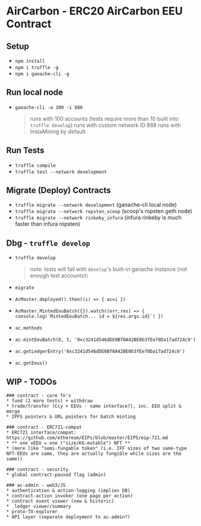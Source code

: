 # AirCarbon - ERC20 AirCarbon EEU Contract

## Setup

- `npm install`
- `npm i truffle -g`
- `npm i ganache-cli -g`

## Run local node

- `ganache-cli -a 100 -i 888`
  > runs with 100 accounts (tests require more than 10 built into `truffle develop`)
  > runs with custom network ID 888
  > runs with InstaMining by default

## Run Tests

- `truffle compile`
- `truffle test --network development`

## Migrate (Deploy) Contracts

- `truffle migrate --network development` (ganache-cli local node)
- `truffle migrate --network ropsten_scoop` (scoop's ropsten geth node)
- `truffle migrate --network rinkeby_infura` (infura rinkeby is much faster than infura ropsten)

## Dbg - `truffle develop`

- `truffle develop`

  > note: tests will fail with `develop`'s built-in ganache instance (not enough test accounts)\

- `migrate`
- `AcMaster.deployed().then((i) => { ac=i })`
- `` AcMaster.MintedEeuBatch({}).watch((err,res) => { console.log(`MintedEeuBatch... id = ${res.args.id}`) }) ``
- `ac.methods`
- `ac.mintEeuBatch(0, 1, '0xc3241d546dDE0Bf0A42BE0b3fEe70Da17ad724c9')`
- `ac.getLedgerEntry('0xc3241d546dDE0Bf0A42BE0b3fEe70Da17ad724c9')`
- `ac.getEeus()`

## WIP - TODOs

    ### contract - core fn's
    * fund (2 more tests) + withdraw
    * trade/transfer (Ccy + EEUs - same interface?), inc. EEU split & merge
    * IPFS pointers & URL pointers for batch minting

    ### contract - ERC721-compat
    * ERC721 interface/compat: https://github.com/ethereum/EIPs/blob/master/EIPS/eip-721.md
    * ** one vEEU = one ("size/KG-mutable") NFT **
    * (more like "semi-fungable token" (i.e. IFF sizes of two same-type NFT-EEUs are same, they are actually fungible while sizes are the same))

    ### contract - security
    * global contract-paused flag (admin)

    ### ac-admin - web3/JS
    * authentication & action-logging (implies DB)
    * contract-action invoker (one page per action)
    * contract event viewer (new & historic)
    * _ledger viewer/summary
    * proto-TX-explorer
    * API layer (separate deployment to ac-admin?)

